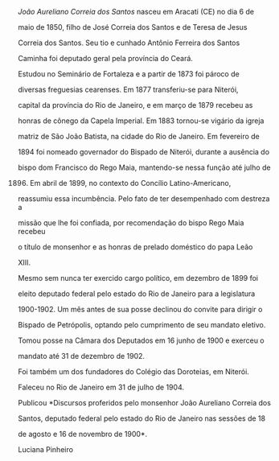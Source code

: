 

*João Aureliano Correia dos Santos* nasceu em Aracati (CE) no dia 6 de

maio de 1850, filho de José Correia dos Santos e de Teresa de Jesus

Correia dos Santos. Seu tio e cunhado Antônio Ferreira dos Santos

Caminha foi deputado geral pela província do Ceará.



Estudou no Seminário de Fortaleza e a partir de 1873 foi pároco de

diversas freguesias cearenses. Em 1877 transferiu-se para Niterói,

capital da província do Rio de Janeiro, e em março de 1879 recebeu as

honras de cônego da Capela Imperial. Em 1883 tornou-se vigário da igreja

matriz de São João Batista, na cidade do Rio de Janeiro. Em fevereiro de

1894 foi nomeado governador do Bispado de Niterói, durante a ausência do

bispo dom Francisco do Rego Maia, mantendo-se nessa função até julho de

1896. Em abril de 1899, no contexto do Concílio Latino-Americano,

reassumiu essa incumbência. Pelo fato de ter desempenhado com destreza a

missão que lhe foi confiada, por recomendação do bispo Rego Maia recebeu

o título de monsenhor e as honras de prelado doméstico do papa Leão

XIII.



Mesmo sem nunca ter exercido cargo político, em dezembro de 1899 foi

eleito deputado federal pelo estado do Rio de Janeiro para a legislatura

1900-1902. Um mês antes de sua posse declinou do convite para dirigir o

Bispado de Petrópolis, optando pelo cumprimento de seu mandato eletivo.

Tomou posse na Câmara dos Deputados em 16 junho de 1900 e exerceu o

mandato até 31 de dezembro de 1902.



Foi também um dos fundadores do Colégio das Doroteias, em Niterói.



Faleceu no Rio de Janeiro em 31 de julho de 1904.



Publicou *Discursos proferidos pelo monsenhor João Aureliano Correia dos

Santos, deputado federal pelo estado do Rio de Janeiro nas sessões de 18

de agosto e 16 de novembro de 1900*.



Luciana Pinheiro



